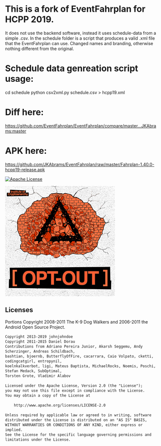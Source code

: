 # This is a fork of EventFahrplan for HCPP 2019.

It does not use the backend software, instead it uses schedule-data from a simple .csv.
In the schedule folder is a script that produces a valid .xml file that the EventFahrplan can use.
Changed names and branding, otherwise nothing different from the original.

# Schedule data genreation script usage:
cd schedule
python csv2xml.py schedule.csv > hcpp19.xml

# Diff here:
https://github.com/EventFahrplan/EventFahrplan/compare/master...JKAbrams:master

# APK here:
https://github.com/JKAbrams/EventFahrplan/raw/master/Fahrplan-1.40.0-hcpp19-release.apk


[![Apache License](http://img.shields.io/badge/license-Apache%20License%202.0-lightgrey.svg)](http://choosealicense.com/licenses/apache-2.0/)


[![OPT OUT](https://github.com/JKAbrams/EventFahrplan/raw/master/app/src/hcpp19/res/drawable-xxxhdpi/dialog_logo.png)](http://)

## Licenses

Portions Copyright 2008-2011 The K-9 Dog Walkers and 2006-2011 the Android Open Source Project.


```
Copyright 2013-2019 johnjohndoe
Copyright 2011-2015 Daniel Dorau
Contributions from Adriano Pereira Junior, Akarsh Seggemu, Andy Scherzinger, Andreas Schildbach,
bashtian, bjoernb, ButterflyOfFire, cacarrara, Caio Volpato, cketti, codingcatgirl, entropynil,
koelnkalkverbot, ligi, Mateus Baptista, MichaelRocks, Noemis, Poschi, Stefan Medack, SubOptimal,
Torsten Grote, Vladimir Alabov

Licensed under the Apache License, Version 2.0 (the "License");
you may not use this file except in compliance with the License.
You may obtain a copy of the License at

    http://www.apache.org/licenses/LICENSE-2.0

Unless required by applicable law or agreed to in writing, software
distributed under the License is distributed on an "AS IS" BASIS,
WITHOUT WARRANTIES OR CONDITIONS OF ANY KIND, either express or implied.
See the License for the specific language governing permissions and
limitations under the License.
```

[eventfahrplan-github]: https://github.com/EventFahrplan/EventFahrplan
[issue]: https://github.com/EventFahrplan/EventFahrplan/issues

